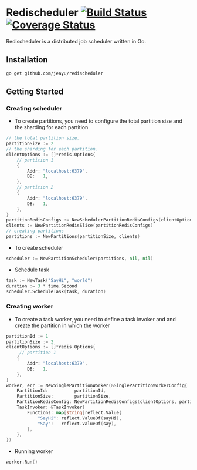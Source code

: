 # Redischeduler [![Build Status](https://api.travis-ci.com/jeayu/redischeduler.svg?branch=main)](https://travis-ci.com/github/jeayu/redischeduler) [![Coverage Status](https://coveralls.io/repos/github/jeayu/redischeduler/badge.svg?branch=main&kill_cache=1)](https://coveralls.io/github/jeayu/redischeduler?branch=main)

Redischeduler is a distributed job scheduler written in Go.

## Installation
```sh
go get github.com/jeayu/redischeduler
```
## Getting Started

### Creating scheduler
- To create partitions, you need to configure the total partition size and the sharding for each partition
```go
// the total partition size.
partitionSize := 2
// the sharding for each partition.
clientOptions := []*redis.Options{
    // partition 1
    {
        Addr: "localhost:6379",
        DB:   1,
    },
    // partition 2
    {
        Addr: "localhost:6379",
        DB:   1,
    },
}
partitionRedisConfigs := NewSchedulerPartitionRedisConfigs(clientOptions, partitionSize)
clients := NewPartitionRedisSlice(partitionRedisConfigs)
// creating partitions
partitions := NewPartitions(partitionSize, clients)
```

- To create scheduler
```go
scheduler := NewPartitionScheduler(partitions, nil, nil)
```

- Schedule task
```go
task := NewTask("SayHi", "world")
duration := 3 * time.Second
scheduler.ScheduleTask(task, duration)
```

### Creating worker

- To create a task worker, you need to define a task invoker and and create the partition in which the worker
```go
partitionId := 1
partitionSize := 2
clientOptions := []*redis.Options{
     // partition 1
    {
        Addr: "localhost:6379",
        DB:   1,
    },
}
worker, err := NewSinglePartitionWorker(&SinglePartitionWorkerConfig{
    PartitionId:          partitionId,
    PartitionSize:        partitionSize,
    PartitionRedisConfig: NewPartitionRedisConfigs(clientOptions, partitionId),
    TaskInvoker: &TaskInvoker{
        Functions: map[string]reflect.Value{
            "SayHi": reflect.ValueOf(sayHi),
            "Say":   reflect.ValueOf(say),
        },
    },
})
```

- Running worker
```go
worker.Run()
```